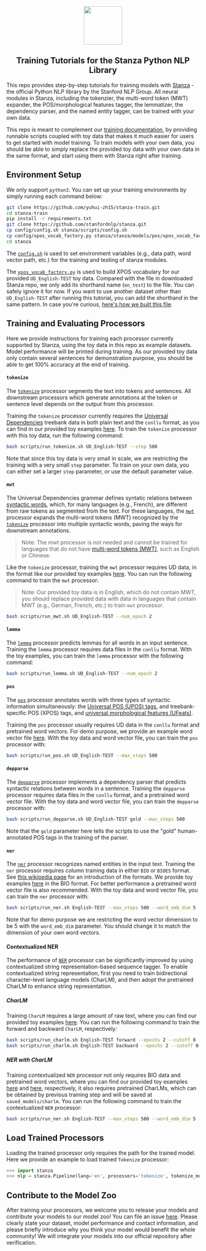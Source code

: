 <div align="center"><img src="https://github.com/stanfordnlp/stanza/raw/dev/images/stanza-logo.png" height="100px"/></div>

<h2 align="center">Training Tutorials for the Stanza Python NLP Library</h2>

This repo provides step-by-step tutorials for training models with [Stanza](https://github.com/stanfordnlp/stanza) - the official Python NLP library by the Stanford NLP Group. All neural modules in Stanza, including the tokenzier, the multi-word token (MWT) expander, the POS/morphological features tagger, the lemmatizer, the dependency parser, and the named entity tagger, can be trained with your own data.

This repo is meant to complement our [training documentation](https://stanfordnlp.github.io/stanza/training.html), by providing runnable scripts coupled with toy data that makes it much easier for users to get started with model training. To train models with your own data, you should be able to simply replace the provided toy data with your own data in the same format, and start using them with Stanza right after training.

## Environment Setup

We only support `python3`. You can set up your training environments by simply running each command below:

```sh
git clone https://github.com/yuhui-zh15/stanza-train.git
cd stanza-train
pip install -r requirements.txt
git clone https://github.com/stanfordnlp/stanza.git
cp config/config.sh stanza/scripts/config.sh
cp config/xpos_vocab_factory.py stanza/stanza/models/pos/xpos_vocab_factory.py
cd stanza
```

The [`config.sh`](config/config.sh) is used to set environment variables (e.g., data path, word vector path, etc.) for the training and testing of stanza modules.

The [`xpos_vocab_factory.py`](config/xpos_vocab_factory.py) is used to build XPOS vocabulary for our provided `UD_English-TEST` toy data. Compared with the file in downloaded Stanza repo, we only add its shorthand name (`en_test`) to the file. You can safely ignore it for now. If you want to use another dataset other than `UD_English-TEST` after running this tutorial, you can add the shorthand in the same pattern. In case you're curious, [here's how we built this file]( https://github.com/stanfordnlp/stanza/blob/master/stanza/models/pos/build_xpos_vocab_factory.py).


## Training and Evaluating Processors

Here we provide instructions for training each processor currently supported by Stanza, using the toy data in this repo as example datasets. Model performance will be printed during training. As our provided toy data only contain several sentences for demonstration purpose, you should be able to get 100% accuracy at the end of training.

#### `tokenize`

The [`tokenize`](https://stanfordnlp.github.io/stanza/tokenize.html) processor segments the text into tokens and sentences. All downstream processors which generate annotations at the token or sentence level depends on the output from this processor.

Training the `tokenize` processor currently requires the [Universal Dependencies](https://universaldependencies.org/) treebank data in both plain text and the `conllu` format, as you can find in our provided toy examples [here](data/udbase/UD_English-TEST). To train the `tokenize` processor with this toy data, run the following command:

```sh
bash scripts/run_tokenize.sh UD_English-TEST --step 500
```

Note that since this toy data is very small in scale, we are restricting the training with a very small `step` parameter. To train on your own data, you can either set a larger `step` parameter, or use the default parameter value.

#### `mwt`

The Universal Dependencies grammar defines syntatic relations between [syntactic words](https://universaldependencies.org/u/overview/tokenization.html), which, for many languages (e.g., French), are different from raw tokens as segmented from the text. For these languages, the [`mwt`](https://stanfordnlp.github.io/stanza/mwt.html) processor expands the multi-word tokens (MWT) recognized by the [`tokenize`](https://stanfordnlp.github.io/stanza/tokenize.html) processor into multiple syntactic words, paving the ways for downstream annotations.

> Note: The mwt processor is not needed and cannot be trained for languages that do not have [multi-word tokens (MWT)](https://universaldependencies.org/u/overview/tokenization.html), such as English or Chinese.

Like the `tokenize` processor, training the `mwt` processor requires UD data, in the format like our provided toy examples [here](data/udbase/UD_English-TEST). You can run the following command to train the `mwt` processor:

> Note: Our provided toy data is in English, which do not contain MWT, you should replace provided data with data in languages that contain MWT (e.g., German, French, etc.) to train `mwt` processor.

```sh
bash scripts/run_mwt.sh UD_English-TEST --num_epoch 2
```

#### `lemma`

The [`lemma`](https://stanfordnlp.github.io/stanza/lemma.html) processor predicts lemmas for all words in an input sentence. Training the `lemma` processor requires data files in the `conllu` format. With the toy examples, you can train the `lemma` processor with the following command:

```sh
bash scripts/run_lemma.sh UD_English-TEST --num_epoch 2
```

#### `pos`


The [`pos`](https://stanfordnlp.github.io/stanza/lemma.html) processor annotates words with three types of syntactic information simultaneously: the [Universal POS (UPOS) tags](https://universaldependencies.org/u/pos/), and treebank-specific POS (XPOS) tags, and [universal morphological features (UFeats)](https://universaldependencies.org/u/feat/index.html).

Training the `pos` processor usually requires UD data in the `conllu` format and pretrained word vectors. For demo purpose, we provide an example word vector file [here](data/wordvec/word2vec/English). With the toy data and word vector file, you can train the `pos` processor with:

```sh
bash scripts/run_pos.sh UD_English-TEST --max_steps 500
```

#### `depparse`

The [`depparse`](https://stanfordnlp.github.io/stanza/depparse.html) processor implements a dependency parser that predicts syntactic relations between words in a sentence. Training the `depparse` processor requires data files in the `conllu` format, and a pretrained word vector file. With the toy data and word vector file, you can train the `depparse` processor with:

```sh
bash scripts/run_depparse.sh UD_English-TEST gold --max_steps 500
```

Note that the `gold` parameter here tells the scripts to use the "gold" human-annotated POS tags in the training of the parser.

#### `ner`

The [`ner`](https://stanfordnlp.github.io/stanza/ner.html) processor recognizes named entities in the input text. Training the `ner` processor requires column training data in either `BIO` or `BIOES` format. See [this wikipedia page](https://en.wikipedia.org/wiki/Inside%E2%80%93outside%E2%80%93beginning_(tagging)) for an introduction of the formats. We provide toy examples [here](data/nerbase/English-TEST) in the BIO format. For better performance a pretrained word vector file is also recommended. With the toy data and word vector file, you can train the `ner` processor with:

```sh
bash scripts/run_ner.sh English-TEST --max_steps 500 --word_emb_dim 5
```

Note that for demo purpose we are restricting the word vector dimension to be 5 with the `word_emb_dim` parameter. You should change it to match the dimension of your own word vectors.

#### Contextualized NER 


The performance of [`NER`](https://stanfordnlp.github.io/stanza/ner.html) processor can be significantly improved by using contextualized string representation-based sequence tagger. To enable contextualized string representation, first you need to train bidirectional character-level language models (CharLM), and then adopt the pretrained CharLM to enhance string representation.


##### CharLM


Training `CharLM` requires a large amount of raw text, where you can find our provided toy examples [here](data/processed/charlm/English/test). You can run the following command to train the forward and backward `CharLM`, respectively:

```sh
bash scripts/run_charlm.sh English-TEST forward --epochs 2 --cutoff 0 --batch_size 2
bash scripts/run_charlm.sh English-TEST backward --epochs 2 --cutoff 0 --batch_size 2
```

##### NER with CharLM

Training contextualized `NER` processor not only requires BIO data and pretrained word vectors, where you can find our provided toy examples [here](data/nerbase/English-TEST) and [here](data/wordvec/word2vec/English), respectively, it also requires pretrained CharLMs, which can be obtained by previous training step and will be saved at `saved_models/charlm`. You can run the following command to train the contextualized `NER` processor:

```sh
bash scripts/run_ner.sh English-TEST --max_steps 500 --word_emb_dim 5 --charlm --charlm_shorthand en_test --char_hidden_dim 1024
```

## Load Trained Processors

Loading the trained processor only requires the path for the trained model. Here we provide an example to load trained `Tokenize` processor:

```python
>>> import stanza
>>> nlp = stanza.Pipeline(lang='en', processors='tokenize', tokenize_model_path='saved_models/tokenize/en_test_tokenizer.pt')
```

## Contribute to the Model Zoo

After training your processors, we welcome you to release your models and contribute your models to our model zoo! You can file an issue [here](https://github.com/stanfordnlp/stanza/issues). Please clearly state your dataset, model performance and contact information, and please briefly introduce why you think your model would benefit the whole community! We will integrate your models into our official repository after verification.


